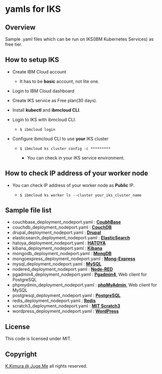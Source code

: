 # yamls for IKS

## Overview

Sample .yaml files which can be run on IKS(IBM Kubernetes Services) as free tier.


## How to setup IKS

- Create IBM Cloud account

  - It has to be **basic** account, not lite one.

- Login to IBM Cloud dashboard

- Create IKS service as Free plan(30 days).

- Install **kubectl** and **ibmcloud CLI**.

- Login to IKS with ibmcloud CLI.

  - `$ ibmcloud login`

- Configure ibmcloud CLI to use **your** IKS cluster

  - `$ ibmcloud ks cluster config -c *********`

    - You can check in your IKS service environment.


## How to check IP address of your worker node

- You can check IP address of your worker node as **Public** IP.

  - `$ ibmcloud ks worker ls --cluster your_iks_cluster_name`


## Sample file list

- couchbase_deployment_nodeport.yaml : [**CoubhBase**](https://hub.docker.com/_/couchbase)
- couchdb_deployment_nodeport.yaml : [**CouchDB**](https://hub.docker.com/_/couchdb)
- drupal_deployment_nodeport.yaml : [**Drupal**](https://hub.docker.com/_/drupal)
- elasticsearch_deployment_nodeport.yaml : [**ElasticSearch**](https://www.elastic.co/guide/en/elasticsearch/reference/current/docker.html)
- hatoya_deployment_nodeport.yaml : [**HATOYA**](https://hub.docker.com/r/dotnsf/hatoya)
- kibana_deployment_nodeport.yaml : [**Kibana**](https://www.elastic.co/guide/en/elasticsearch/reference/current/docker.html)
- mongodb_deployment_nodeport.yaml : [**MongDB**](https://hub.docker.com/_/mongo)
- mongoexpress_deployment_nodeport.yaml : [**Mong-Express**](https://hub.docker.com/_/mongo-express)
- mysql_deployment_nodeport.yaml : [**MySQL**](https://hub.docker.com/_/mysql)
- nodered_deployment_nodeport.yaml : [**Node-RED**](https://hub.docker.com/r/nodered/node-red)
- pgadmin4_deployment_nodeport.yaml : [**Pgadmin4**,](https://hub.docker.com/r/dpage/pgadmin4) Web client for PostgreSQL
- phpmydmin_deployment_nodeport.yaml : [**phpMyAdmin**,](https://hub.docker.com/_/phpmyadmin) Web client for MySQL
- postgresql_deployment_nodeport.yaml : [**PostgreSQL**](https://hub.docker.com/_/postgres)
- redis_deployment_nodeport.yaml : [**Redis**](https://hub.docker.com/_/redis)
- scratch3_deployment_nodeport.yaml : [**MIT Scratch3**](https://hub.docker.com/r/kadok0520/mit-scratch3)
- wordpress_deployment_nodeport.yaml : [**WordPress**](https://hub.docker.com/_/wordpress)


## License

This code is licensed under MIT.

## Copyright

[K.Kimura @ Juge.Me](https://github.com/dotnsf) all rights reserved.
